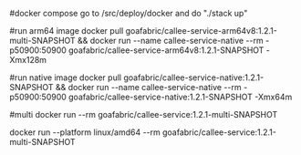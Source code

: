 #docker compose
go to /src/deploy/docker and do "./stack up"

#run arm64 image
docker pull goafabric/callee-service-arm64v8:1.2.1-multi-SNAPSHOT && docker run --name callee-service-native --rm -p50900:50900 goafabric/callee-service-arm64v8:1.2.1-SNAPSHOT -Xmx128m

#run native image
docker pull goafabric/callee-service-native:1.2.1-SNAPSHOT && docker run --name callee-service-native --rm -p50900:50900 goafabric/callee-service-native:1.2.1-SNAPSHOT -Xmx64m
          
#multi
docker run --rm goafabric/callee-service:1.2.1-multi-SNAPSHOT

docker run --platform linux/amd64 --rm goafabric/callee-service:1.2.1-multi-SNAPSHOT

